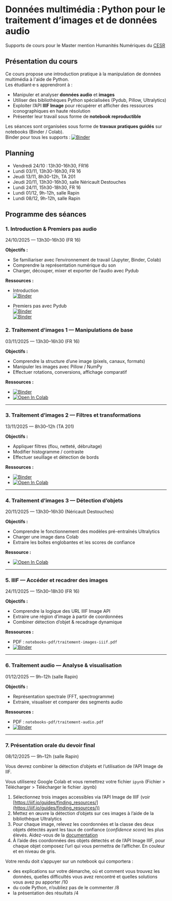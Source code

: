 # Données multimédia : Python pour le traitement d’images et de données audio

Supports de cours pour le Master mention Humanités Numériques du [CESR](https://cesr.univ-tours.fr/)


## Présentation du cours

Ce cours propose une introduction pratique à la manipulation de données multimédia à l'aide de Python.  
Les étudiant·e·s apprendront à :

- Manipuler et analyser **données audio** et **images**
- Utiliser des bibliothèques Python spécialisées (Pydub, Pillow, Ultralytics)
- Exploiter l’API **IIIF Image** pour récupérer et afficher des ressources iconographiques en haute résolution
- Présenter leur travail sous forme de **notebook reproductible**

Les séances sont organisées sous forme de **travaux pratiques guidés** sur notebooks (Binder / Colab).  
Binder pour tous les supports : [![Binder](https://mybinder.org/badge_logo.svg)](https://mybinder.org/v2/gh/clement-plancq/cesr-multimedia/HEAD?labpath=notebooks)

## Planning

 - Vendredi 24/10 : 13h30-16h30, FR16
 - Lundi 03/11, 13h30-16h30, FR 16
 - Jeudi 13/11, 8h30-12h, TA 201
 - Jeudi 20/11, 13h30-16h30, salle Néricault Destouches
 - Lundi 24/11, 15h30-18h30, FR 16
 - Lundi 01/12, 9h-12h, salle Rapin
 - Lundi 08/12, 9h-12h, salle Rapin

## Programme des séances

### 1. Introduction & Premiers pas audio
24/10/2025 — 13h30–16h30 (FR 16)

**Objectifs :**
- Se familiariser avec l’environnement de travail (Jupyter, Binder, Colab)
- Comprendre la représentation numérique du son
- Charger, découper, mixer et exporter de l’audio avec Pydub

**Ressources :**  
- Introduction  
  [![Binder](https://mybinder.org/badge_logo.svg)](https://mybinder.org/v2/gh/clement-plancq/cesr-multimedia/HEAD?labpath=notebooks%2Fintroduction.ipynb)

- Premiers pas avec Pydub  
  [![Binder](https://mybinder.org/badge_logo.svg)](https://mybinder.org/v2/gh/clement-plancq/cesr-multimedia/HEAD?labpath=notebooks%2Fpydub-1.ipynb)  
  [![Binder](https://mybinder.org/badge_logo.svg)](https://mybinder.org/v2/gh/clement-plancq/cesr-multimedia/HEAD?labpath=notebooks%2Fpydub-2.ipynb)


### 2. Traitement d’images 1 — Manipulations de base  
03/11/2025 — 13h30–16h30 (FR 16)

**Objectifs :**
- Comprendre la structure d’une image (pixels, canaux, formats)
- Manipuler les images avec Pillow / NumPy
- Effectuer rotations, conversions, affichage comparatif

**Ressources :**
- [![Binder](https://mybinder.org/badge_logo.svg)](https://mybinder.org/v2/gh/clement-plancq/cesr-multimedia/HEAD?labpath=notebooks%2Ftraitement-images-1.ipynb)  
- [![Open In Colab](https://colab.research.google.com/assets/colab-badge.svg)](https://colab.research.google.com/github/clement-plancq/cesr-multimedia/blob/main/notebooks/traitement-images-1.ipynb)

---

### 3. Traitement d’images 2 — Filtres et transformations  
13/11/2025 — 8h30–12h (TA 201)

**Objectifs :**
- Appliquer filtres (flou, netteté, débruitage)
- Modifier histogramme / contraste
- Effectuer seuillage et détection de bords

**Ressources :**
- [![Binder](https://mybinder.org/badge_logo.svg)](https://mybinder.org/v2/gh/clement-plancq/cesr-multimedia/HEAD?labpath=notebooks%2Ftraitement-images-2.ipynb)  
- [![Open In Colab](https://colab.research.google.com/assets/colab-badge.svg)](https://colab.research.google.com/github/clement-plancq/cesr-multimedia/blob/main/notebooks/traitement-images-2.ipynb)

---

### 4. Traitement d’images 3 — Détection d’objets  
20/11/2025 — 13h30–16h30 (Néricault Destouches)

**Objectifs :**
- Comprendre le fonctionnement des modèles pré-entraînés Ultralytics
- Charger une image dans Colab
- Extraire les boîtes englobantes et les scores de confiance

**Ressource :**
- [![Open In Colab](https://colab.research.google.com/assets/colab-badge.svg)](https://colab.research.google.com/drive/1bxdVxK7Gs0aQxfXZEqtpBtCltPDCCuyD?usp=sharing)

---

### 5. IIIF — Accéder et recadrer des images  
24/11/2025 — 15h30–18h30 (FR 16)

**Objectifs :**
- Comprendre la logique des URL IIIF Image API
- Extraire une région d’image à partir de coordonnées
- Combiner détection d’objet & recadrage dynamique

**Ressources :**
- PDF : `notebooks-pdf/traitement-images-iiif.pdf`  
- [![Binder](https://mybinder.org/badge_logo.svg)](https://mybinder.org/v2/gh/clement-plancq/cesr-multimedia/HEAD?labpath=notebooks%2Ftraitement-images-iiif.ipynb)

---

### 6. Traitement audio — Analyse & visualisation  
01/12/2025 — 9h–12h (salle Rapin)

**Objectifs :**
- Représentation spectrale (FFT, spectrogramme)
- Extraire, visualiser et comparer des segments audio

**Ressources :**
- PDF : `notebooks-pdf/traitement-audio.pdf`  
- [![Binder](https://mybinder.org/badge_logo.svg)](https://mybinder.org/v2/gh/clement-plancq/cesr-multimedia/HEAD?labpath=notebooks%2Ftraitement_audio.ipynb)

---

### 7. Présentation orale du devoir final  
08/12/2025 — 9h–12h (salle Rapin)

 Vous devrez combiner la détection d’objets et l’utilisation de l’API Image de IIF.

 Vous utiliserez Google Colab et vous remettrez votre fichier `ipynb` (Fichier > Télécharger > Télécharger le fichier .ipynb)

  1. Sélectionnez trois images accessibles via l’API Image de IIIF (voir [https://iiif.io/guides/finding_resources/](https://iiif.io/guides/finding_resources/))
  2. Mettez en œuvre la détection d’objets sur ces images à l’aide de la bibliothèque Ultralytics 
  3. Pour chaque image, relevez les coordonnées et la classe des deux objets détectés ayant les taux de confiance (*confidence score*) les plus élevés. Aidez-vous de la [documentation](https://docs.ultralytics.com/fr/modes/predict)
  4. À l’aide des coordonnées des objets détectés et de l’API Image IIIF, pour chaque objet composez l’url qui vous permettra de l’afficher. En couleur et en niveau de gris.

 Votre rendu doit s’appuyer sur un notebook qui comportera :
  - des explications sur votre démarche, où et comment vous trouvez les données, quelles difficultés vous avez rencontré et quelles solutions vous avez pu apporter /10
  - du code Python, n’oubliez pas de le commenter /8
  - la présentation des résultats /4

